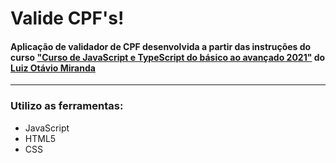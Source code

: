 # Valide CPF's!

#### Aplicação de validador de CPF desenvolvida a partir das instruções do curso ["Curso de JavaScript e TypeScript do básico ao avançado 2021"](https://www.udemy.com/course/curso-de-javascript-moderno-do-basico-ao-avancado/) do [Luiz Otávio Miranda](https://github.com/luizomf)

---
<!-- # Preview:
![](.github/preview.gif) -->

### Utilizo as ferramentas:
- JavaScript
- HTML5
- CSS
